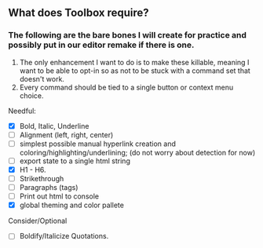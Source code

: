 ## What does Toolbox require?

### The following are the bare bones I will create for practice and possibly put in our editor remake if there is one.

1. The only enhancement I want to do is to make these killable, meaning I want to be able to opt-in so as not to be stuck with a command set that doesn't work.
2. Every command should be tied to a single button or context menu choice.

Needful:

- [x] Bold, Italic, Underline
- [ ] Alignment (left, right, center)
- [ ] simplest possible manual hyperlink creation and coloring/highlighting/underlining; (do not worry about detection for now)
- [ ] export state to a single html string
- [X] H1 - H6.
- [ ] Strikethrough
- [ ] Paragraphs (tags)
- [ ] Print out html to console
- [x] global theming and color pallete

Consider/Optional

- [ ] Boldify/Italicize Quotations.